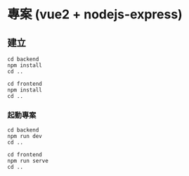 # 專案 (vue2 + nodejs-express)

## 建立
```
cd backend
npm install
cd ..

cd frontend
npm install
cd ..
```

### 起動專案
```
cd backend
npm run dev
cd ..

cd frontend
npm run serve
cd ..
```

